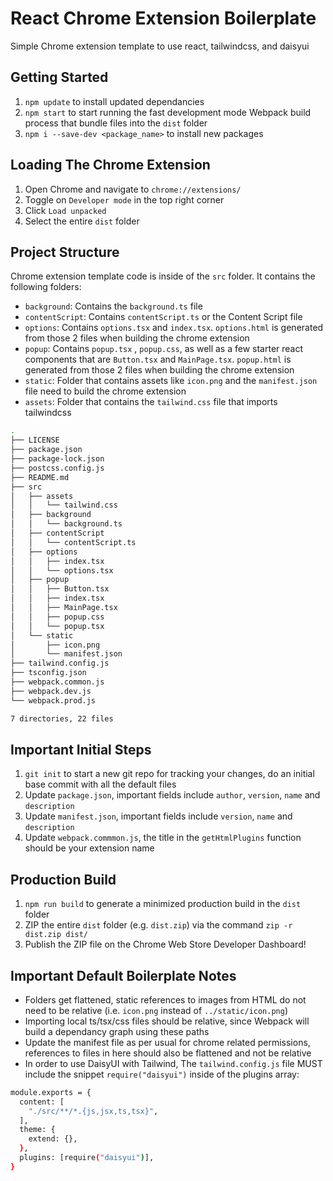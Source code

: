 # React Chrome Extension Boilerplate
Simple Chrome extension template to use react, tailwindcss, and daisyui

## Getting Started

1. `npm update` to install updated dependancies
2. `npm start` to start running the fast development mode Webpack build process that bundle files into the `dist` folder
3. `npm i --save-dev <package_name>` to install new packages

## Loading The Chrome Extension

1. Open Chrome and navigate to `chrome://extensions/`
2. Toggle on `Developer mode` in the top right corner
3. Click `Load unpacked`
4. Select the entire `dist` folder




## Project Structure
Chrome extension template code is inside of the `src` folder. It contains the following folders: 
- `background`: Contains the `background.ts` file 
- `contentScript`: Contains `contentScript.ts` or the Content Script file
- `options`: Contains `options.tsx` and `index.tsx`. `options.html` is generated from those 2 files when building the chrome extension
- `popup`: Contains `popup.tsx` , `popup.css`, as well as a few starter react components that are `Button.tsx` and `MainPage.tsx`. `popup.html` is generated from those 2 files when building the chrome extension
- `static`: Folder that contains assets like `icon.png` and the `manifest.json` file need to build the chrome extension
- `assets`: Folder that contains the `tailwind.css` file that imports tailwindcss 

```bash
.
├── LICENSE
├── package.json
├── package-lock.json
├── postcss.config.js
├── README.md
├── src
│   ├── assets
│   │   └── tailwind.css
│   ├── background
│   │   └── background.ts
│   ├── contentScript
│   │   └── contentScript.ts
│   ├── options
│   │   ├── index.tsx
│   │   └── options.tsx
│   ├── popup
│   │   ├── Button.tsx
│   │   ├── index.tsx
│   │   ├── MainPage.tsx
│   │   ├── popup.css
│   │   └── popup.tsx
│   └── static
│       ├── icon.png
│       └── manifest.json
├── tailwind.config.js
├── tsconfig.json
├── webpack.common.js
├── webpack.dev.js
└── webpack.prod.js

7 directories, 22 files
```


## Important Initial Steps

1. `git init` to start a new git repo for tracking your changes, do an initial base commit with all the default files
2. Update `package.json`, important fields include `author`, `version`, `name` and `description`
3. Update `manifest.json`, important fields include `version`, `name` and `description`
4. Update `webpack.commmon.js`, the title in the `getHtmlPlugins` function should be your extension name

## Production Build

1. `npm run build` to generate a minimized production build in the `dist` folder
2. ZIP the entire `dist` folder (e.g. `dist.zip`) via the command `zip -r dist.zip dist/`
3. Publish the ZIP file on the Chrome Web Store Developer Dashboard!

## Important Default Boilerplate Notes

- Folders get flattened, static references to images from HTML do not need to be relative (i.e. `icon.png` instead of `../static/icon.png`)
- Importing local ts/tsx/css files should be relative, since Webpack will build a dependancy graph using these paths
- Update the manifest file as per usual for chrome related permissions, references to files in here should also be flattened and not be relative
- In order to use DaisyUI with Tailwind, The `tailwind.config.js` file MUST include the snippet `require("daisyui")` inside of the plugins array: 

```bash
module.exports = {
  content: [
    "./src/**/*.{js,jsx,ts,tsx}",
  ],
  theme: {
    extend: {},
  },
  plugins: [require("daisyui")],
}
```

